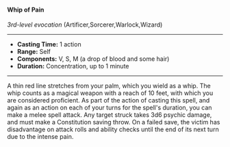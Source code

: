 #### Whip of Pain
*3rd-level evocation* (Artificer,Sorcerer,Warlock,Wizard)
___
- **Casting Time:** 1 action
- **Range:** Self
- **Components:** V, S, M (a drop of blood and some hair)
- **Duration:** Concentration, up to 1 minute
---
A thin red line stretches from your palm, which you
wield as a whip. The whip counts as a magical
weapon with a reach of 10 feet, with which you are
considered proficient. As part of the action of
casting this spell, and again as an action on each of
your turns for the spell's duration, you can make a
melee spell attack. Any target struck takes 3d6
psychic damage, and must make a Constitution
saving throw. On a failed save, the victim has
disadvantage on attack rolls and ability checks until
the end of its next turn due to the intense pain.
